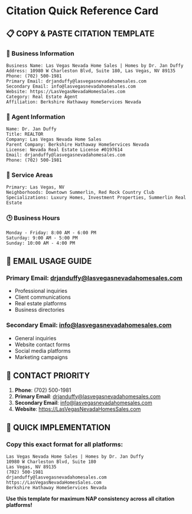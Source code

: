 # Citation Quick Reference Card

## 📋 **COPY & PASTE CITATION TEMPLATE**

### **🏢 Business Information**
```
Business Name: Las Vegas Nevada Home Sales | Homes by Dr. Jan Duffy
Address: 10980 W Charleston Blvd, Suite 180, Las Vegas, NV 89135
Phone: (702) 500-1981
Primary Email: drjanduffy@lasvegasnevadahomesales.com
Secondary Email: info@lasvegasnevadahomesales.com
Website: https://LasVegasNevadaHomesSales.com
Category: Real Estate Agent
Affiliation: Berkshire Hathaway HomeServices Nevada
```

### **👤 Agent Information**
```
Name: Dr. Jan Duffy
Title: REALTOR
Company: Las Vegas Nevada Home Sales
Parent Company: Berkshire Hathaway HomeServices Nevada
License: Nevada Real Estate License #0197614
Email: drjanduffy@lasvegasnevadahomesales.com
Phone: (702) 500-1981
```

### **📍 Service Areas**
```
Primary: Las Vegas, NV
Neighborhoods: Downtown Summerlin, Red Rock Country Club
Specializations: Luxury Homes, Investment Properties, Summerlin Real Estate
```

### **🕒 Business Hours**
```
Monday - Friday: 8:00 AM - 6:00 PM
Saturday: 9:00 AM - 5:00 PM
Sunday: 10:00 AM - 4:00 PM
```

## 🎯 **EMAIL USAGE GUIDE**

### **Primary Email: drjanduffy@lasvegasnevadahomesales.com**
- Professional inquiries
- Client communications
- Real estate platforms
- Business directories

### **Secondary Email: info@lasvegasnevadahomesales.com**
- General inquiries
- Website contact forms
- Social media platforms
- Marketing campaigns

## 📱 **CONTACT PRIORITY**
1. **Phone**: (702) 500-1981
2. **Primary Email**: drjanduffy@lasvegasnevadahomesales.com
3. **Secondary Email**: info@lasvegasnevadahomesales.com
4. **Website**: https://LasVegasNevadaHomesSales.com

## 🚀 **QUICK IMPLEMENTATION**

### **Copy this exact format for all platforms:**
```
Las Vegas Nevada Home Sales | Homes by Dr. Jan Duffy
10980 W Charleston Blvd, Suite 180
Las Vegas, NV 89135
(702) 500-1981
drjanduffy@lasvegasnevadahomesales.com
https://LasVegasNevadaHomesSales.com
Berkshire Hathaway HomeServices Nevada
```

**Use this template for maximum NAP consistency across all citation platforms!** 